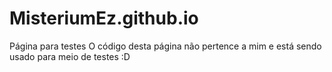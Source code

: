 # MisteriumEz.github.io
Página para testes
O código desta página não pertence a mim e está sendo usado para meio de testes :D
